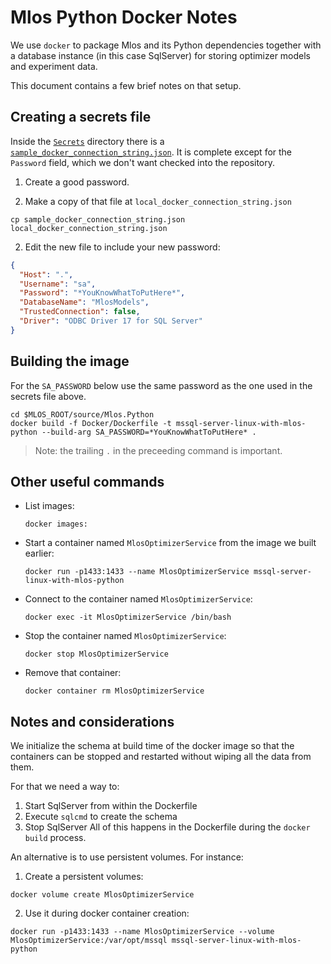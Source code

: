 # Mlos Python Docker Notes

We use `docker` to package Mlos and its Python dependencies together with a database instance (in this case SqlServer) for storing optimizer models and experiment data.

This document contains a few brief notes on that setup.

## Creating a secrets file

Inside the [`Secrets`](../Secrets) directory there is a [`sample_docker_connection_string.json`](../Secrets/sample_docker_connection_string.json).
It is complete except for the `Password` field, which we don't want checked into the repository.

1. Create a good password.

1. Make a copy of that file at `local_docker_connection_string.json`

  ```shell
  cp sample_docker_connection_string.json local_docker_connection_string.json
  ```

2. Edit the new file to include your new password:

  ```json
  {
    "Host": ".",
    "Username": "sa",
    "Password": "*YouKnowWhatToPutHere*",
    "DatabaseName": "MlosModels",
    "TrustedConnection": false,
    "Driver": "ODBC Driver 17 for SQL Server"
  }
  ```


## Building the image

For the `SA_PASSWORD` below use the same password as the one used in the secrets file above.

```shell
cd $MLOS_ROOT/source/Mlos.Python
docker build -f Docker/Dockerfile -t mssql-server-linux-with-mlos-python --build-arg SA_PASSWORD=*YouKnowWhatToPutHere* .
```

> Note: the trailing `.` in the preceeding command is important.

## Other useful commands

- List images:

  ```shell
  docker images:
  ```

- Start a container named `MlosOptimizerService` from the image we built earlier:

  ```shell
  docker run -p1433:1433 --name MlosOptimizerService mssql-server-linux-with-mlos-python
  ```

- Connect to the container named `MlosOptimizerService`:

  ```shell
  docker exec -it MlosOptimizerService /bin/bash
  ```

- Stop the container named `MlosOptimizerService`:
  
  ```shell
  docker stop MlosOptimizerService
  ```

- Remove that container:

  ```shell
  docker container rm MlosOptimizerService
  ```

## Notes and considerations

We initialize the schema at build time of the docker image so that the containers can be stopped and restarted without wiping all the data from them.

For that we need a way to:
1. Start SqlServer from within the Dockerfile
2. Execute `sqlcmd` to create the schema
3. Stop SqlServer
All of this happens in the Dockerfile during the `docker build` process.

An alternative is to use persistent volumes.  For instance:

1. Create a persistent volumes:

  ```shell
  docker volume create MlosOptimizerService
  ```

2. Use it during docker container creation:

  ```shell
  docker run -p1433:1433 --name MlosOptimizerService --volume MlosOptimizerService:/var/opt/mssql mssql-server-linux-with-mlos-python
  ```

